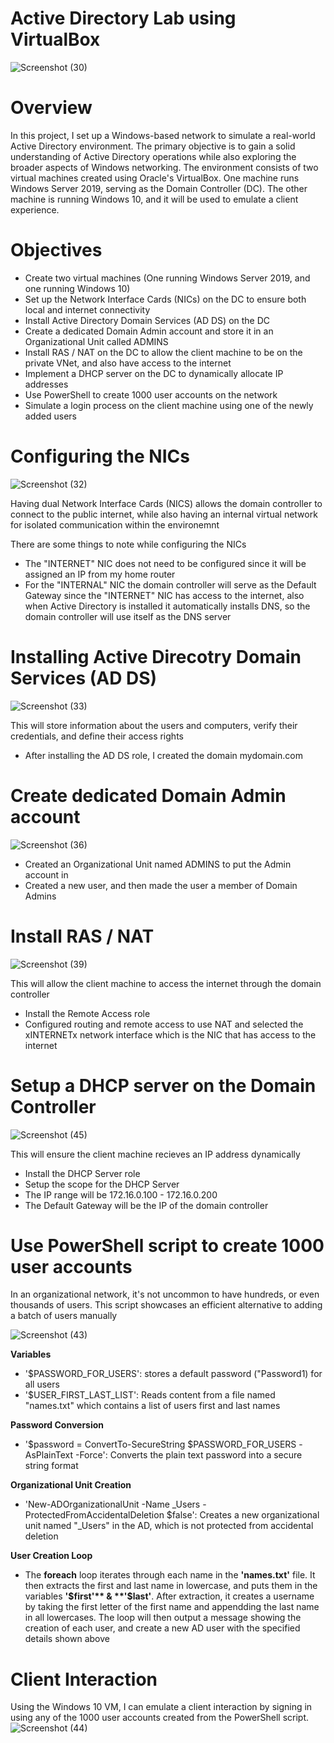 # Active Directory Lab using VirtualBox

![Screenshot (30)](https://github.com/user-attachments/assets/019a0601-6031-4f04-a932-ce90041edd6b)

# Overview

In this project, I set up a Windows-based network to simulate a real-world Active Directory environment. The primary objective is to gain a solid understanding of Active Directory operations while also exploring the broader aspects of Windows networking. The environment consists of two virtual machines created using Oracle's VirtualBox. One machine runs Windows Server 2019, serving as the Domain Controller (DC). The other machine is running Windows 10, and it will be used to emulate a client experience.

# Objectives

- Create two virtual machines (One running Windows Server 2019, and one running Windows 10)
- Set up the Network Interface Cards (NICs) on the DC to ensure both local and internet connectivity
- Install Active Directory Domain Services (AD DS) on the DC
- Create a dedicated Domain Admin account and store it in an Organizational Unit called ADMINS
- Install RAS / NAT on the DC to allow the client machine to be on the private VNet, and also have access to the internet
- Implement a DHCP server on the DC to dynamically allocate IP addresses
- Use PowerShell to create 1000 user accounts on the network
- Simulate a login process on the client machine using one of the newly added users

# Configuring the NICs

![Screenshot (32)](https://github.com/user-attachments/assets/05d92c4a-e2fd-499a-b3fc-23cb11c7d671)

Having dual Network Interface Cards (NICS) allows the domain controller to connect to the public internet, while also having an internal virtual network for isolated communication within the environemnt  

There are some things to note while configuring the NICs
- The "INTERNET" NIC does not need to be configured since it will be assigned an IP from my home router
- For the "INTERNAL" NIC the domain controller will serve as the Default Gateway since the "INTERNET" NIC has access to the internet, also when Active Directory is installed it automatically installs DNS, so the domain controller will use itself as the DNS server

# Installing Active Direcotry Domain Services (AD DS)

![Screenshot (33)](https://github.com/user-attachments/assets/cc51971d-09bb-42bb-a0c9-a544ba209f93)

This will store information about the users and computers, verify their credentials, and define their access rights
- After installing the AD DS role, I created the domain mydomain.com

# Create dedicated Domain Admin account

![Screenshot (36)](https://github.com/user-attachments/assets/d46de3d0-9d05-4811-88dc-e3768b28bc36)

- Created an Organizational Unit named ADMINS to put the Admin account in
- Created a new user, and then made the user a member of Domain Admins

# Install RAS / NAT

![Screenshot (39)](https://github.com/user-attachments/assets/de071c1f-7d74-48f8-93db-dd1c45e3c076)

This will allow the client machine to access the internet through the domain controller
- Install the Remote Access role
- Configured routing and remote access to use NAT and selected the xINTERNETx network interface which is the NIC that has access to the internet

# Setup a DHCP server on the Domain Controller

![Screenshot (45)](https://github.com/user-attachments/assets/ab920e4d-1dfe-48d4-82e1-eb02ca115eec)


This will ensure the client machine recieves an IP address dynamically
- Install the DHCP Server role
- Setup the scope for the DHCP Server
- The IP range will be 172.16.0.100 - 172.16.0.200
- The Default Gateway will be the IP of the domain controller

# Use PowerShell script to create 1000 user accounts

In an organizational network, it's not uncommon to have hundreds, or even thousands of users. This script showcases an efficient alternative to adding a batch of users manually

![Screenshot (43)](https://github.com/user-attachments/assets/c3f61deb-2005-4dcd-90bc-acb83638568b)

**Variables**
- '$PASSWORD_FOR_USERS': stores a default password ("Password1) for all users
- '$USER_FIRST_LAST_LIST': Reads content from a file named "names.txt" which contains a list of users first and last names

**Password Conversion**
- '$password = ConvertTo-SecureString $PASSWORD_FOR_USERS -AsPlainText -Force': Converts the plain text password into a secure string format

**Organizational Unit Creation**
- 'New-ADOrganizationalUnit -Name _Users -ProtectedFromAccidentalDeletion $false': Creates a new organizational unit named "_Users" in the AD, which is not protected from accidental deletion

**User Creation Loop**
- The **foreach** loop iterates through each name in the **'names.txt'** file. It then extracts the first and last name in lowercase, and puts them in the variables **'$first'** & **'$last'**. After extraction, it creates a username by taking the first letter of the first name and appendding the last name in all lowercases. The loop will then output a message showing the creation of each user, and create a new AD user with the specified details shown above

# Client Interaction

Using the Windows 10 VM, I can emulate a client interaction by signing in using any of the 1000 user accounts created from the PowerShell script.
![Screenshot (44)](https://github.com/user-attachments/assets/c7c795b8-0ae7-4ff5-b8bc-4ec91821ee94)
























